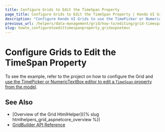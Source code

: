 ```yaml
---
title: Configure Grids to Edit the TimeSpan Property
page_title: Configure Grids to Edit the TimeSpan Property | Kendo UI Grid HtmlHelper for ASP.NET MVC
description: "Configure Kendo UI Grids to use the TimePicker or NumericTextBox editor to edit the TimeSpan property from the model."
previous_url: /helpers/data-management/grid/how-to/editing/grid-timespan-editor
slug: howto_configuretoedittimespanproperty_gridaspnetmvc
---
```


# Configure Grids to Edit the TimeSpan Property

To see the example, refer to the project on how to configure the Grid and [use the TimePicker or NumericTextBox editor to edit a `TimeSpan` property from the model](https://github.com/telerik/ui-for-aspnet-mvc-examples/tree/master/grid/grid-timespan-editor).

## See Also

* [Overview of the Grid HtmlHelper]({% slug htmlhelpers_grid_aspnetcore_overview %})
* [GridBuilder API Reference](http://docs.telerik.com/aspnet-mvc/api/Kendo.Mvc.UI.Fluent/GridBuilder)
